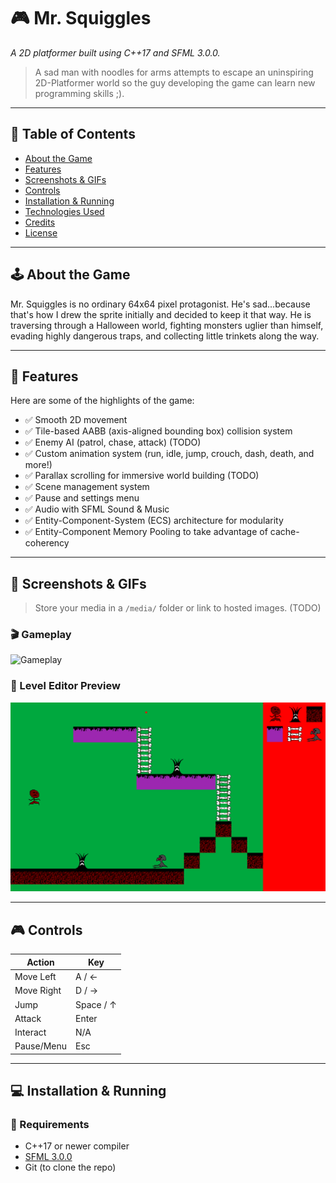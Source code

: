 # 🎮 Mr. Squiggles

_A 2D platformer built using C++17 and SFML 3.0.0._

> A sad man with noodles for arms attempts to escape an uninspiring 2D-Platformer world so the guy developing the game can learn new programming skills ;).

---

## 📖 Table of Contents

- [About the Game](#about-the-game)
- [Features](#features)
- [Screenshots & GIFs](#screenshots--gifs)
- [Controls](#controls)
- [Installation & Running](#installation--running)
- [Technologies Used](#technologies-used)
- [Credits](#credits)
- [License](#license)

---

## 🕹️ About the Game

Mr. Squiggles is no ordinary 64x64 pixel protagonist. He's sad...because that's how I drew the sprite initially and decided to keep it that way. He is traversing through a Halloween world, fighting monsters uglier than himself, evading highly dangerous traps, and collecting little trinkets along the way.

---

## 🚀 Features

Here are some of the highlights of the game:

- ✅ Smooth 2D movement
- ✅ Tile-based AABB (axis-aligned bounding box) collision system
- ✅ Enemy AI (patrol, chase, attack) (TODO)
- ✅ Custom animation system (run, idle, jump, crouch, dash, death, and more!)
- ✅ Parallax scrolling for immersive world building (TODO)
- ✅ Scene management system
- ✅ Pause and settings menu
- ✅ Audio with SFML Sound & Music
- ✅ Entity-Component-System (ECS) architecture for modularity
- ✅ Entity-Component Memory Pooling to take advantage of cache-coherency

---

## 📸 Screenshots & GIFs

> Store your media in a `/media/` folder or link to hosted images. (TODO)

### 🎬 Gameplay

![Gameplay](media/gameplay.gif)

### 🧱 Level Editor Preview

![Editor](media/level_editor.png)

---

## 🎮 Controls

| Action         | Key            |
|----------------|----------------|
| Move Left      | A / ←          |
| Move Right     | D / →          |
| Jump           | Space / ↑      |
| Attack         | Enter          |
| Interact       | N/A            |
| Pause/Menu     | Esc            |

---

## 💻 Installation & Running

### 🧰 Requirements

- C++17 or newer compiler
- [SFML 3.0.0](https://www.sfml-dev.org/download.php)
- Git (to clone the repo)
